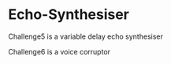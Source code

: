 # Echo-Synthesiser
Challenge5 is a variable delay echo synthesiser

Challenge6 is a voice corruptor
